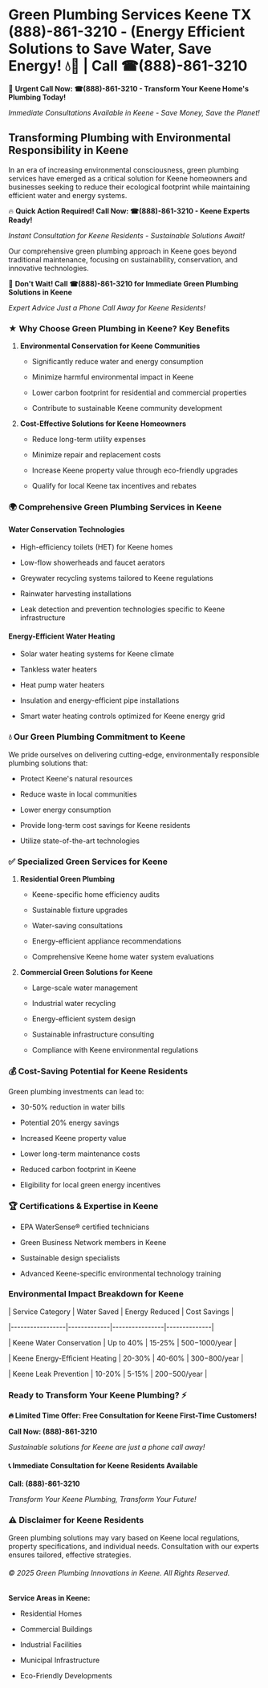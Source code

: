 # Green Plumbing Services Keene TX (888)-861-3210 - (Energy Efficient Solutions to Save Water, Save Energy! 💧🌿 | Call ☎(888)-861-3210

🚨 **Urgent Call Now: ☎(888)-861-3210 - Transform Your Keene Home's Plumbing Today!**
*Immediate Consultations Available in Keene - Save Money, Save the Planet!*

## Transforming Plumbing with Environmental Responsibility in Keene

In an era of increasing environmental consciousness, green plumbing services have emerged as a critical solution for Keene homeowners and businesses seeking to reduce their ecological footprint while maintaining efficient water and energy systems. 

🔥 **Quick Action Required! Call Now: ☎(888)-861-3210 - Keene Experts Ready!**
*Instant Consultation for Keene Residents - Sustainable Solutions Await!*

Our comprehensive green plumbing approach in Keene goes beyond traditional maintenance, focusing on sustainability, conservation, and innovative technologies.

🚨 **Don't Wait! Call ☎(888)-861-3210 for Immediate Green Plumbing Solutions in Keene**
*Expert Advice Just a Phone Call Away for Keene Residents!*

### ★ Why Choose Green Plumbing in Keene? Key Benefits

1. **Environmental Conservation for Keene Communities** 
   - Significantly reduce water and energy consumption
   - Minimize harmful environmental impact in Keene
   - Lower carbon footprint for residential and commercial properties
   - Contribute to sustainable Keene community development

2. **Cost-Effective Solutions for Keene Homeowners** 
   - Reduce long-term utility expenses
   - Minimize repair and replacement costs
   - Increase Keene property value through eco-friendly upgrades
   - Qualify for local Keene tax incentives and rebates

### 🌍 Comprehensive Green Plumbing Services in Keene

#### Water Conservation Technologies
- High-efficiency toilets (HET) for Keene homes
- Low-flow showerheads and faucet aerators
- Greywater recycling systems tailored to Keene regulations
- Rainwater harvesting installations
- Leak detection and prevention technologies specific to Keene infrastructure

#### Energy-Efficient Water Heating
- Solar water heating systems for Keene climate
- Tankless water heaters
- Heat pump water heaters
- Insulation and energy-efficient pipe installations
- Smart water heating controls optimized for Keene energy grid

### 💧 Our Green Plumbing Commitment to Keene

We pride ourselves on delivering cutting-edge, environmentally responsible plumbing solutions that:
- Protect Keene's natural resources
- Reduce waste in local communities
- Lower energy consumption
- Provide long-term cost savings for Keene residents
- Utilize state-of-the-art technologies

### ✅ Specialized Green Services for Keene

1. **Residential Green Plumbing**
   - Keene-specific home efficiency audits
   - Sustainable fixture upgrades
   - Water-saving consultations
   - Energy-efficient appliance recommendations
   - Comprehensive Keene home water system evaluations

2. **Commercial Green Solutions for Keene**
   - Large-scale water management
   - Industrial water recycling
   - Energy-efficient system design
   - Sustainable infrastructure consulting
   - Compliance with Keene environmental regulations

### 💰 Cost-Saving Potential for Keene Residents

Green plumbing investments can lead to:
- 30-50% reduction in water bills
- Potential 20% energy savings
- Increased Keene property value
- Lower long-term maintenance costs
- Reduced carbon footprint in Keene
- Eligibility for local green energy incentives

### 🏆 Certifications & Expertise in Keene

- EPA WaterSense® certified technicians
- Green Business Network members in Keene
- Sustainable design specialists
- Advanced Keene-specific environmental technology training

### Environmental Impact Breakdown for Keene

| Service Category | Water Saved | Energy Reduced | Cost Savings |
|-----------------|-------------|----------------|--------------|
| Keene Water Conservation | Up to 40% | 15-25% | $500-$1000/year |
| Keene Energy-Efficient Heating | 20-30% | 40-60% | $300-$800/year |
| Keene Leak Prevention | 10-20% | 5-15% | $200-$500/year |

### Ready to Transform Your Keene Plumbing? ⚡

**🔥 Limited Time Offer: Free Consultation for Keene First-Time Customers!**

**Call Now: (888)-861-3210**
*Sustainable solutions for Keene are just a phone call away!*

#### 📞 Immediate Consultation for Keene Residents Available

**Call: (888)-861-3210**
*Transform Your Keene Plumbing, Transform Your Future!*

### ⚠️ Disclaimer for Keene Residents

Green plumbing solutions may vary based on Keene local regulations, property specifications, and individual needs. Consultation with our experts ensures tailored, effective strategies.

###### © 2025 Green Plumbing Innovations in Keene. All Rights Reserved.

**Service Areas in Keene:** 
- Residential Homes
- Commercial Buildings
- Industrial Facilities
- Municipal Infrastructure
- Eco-Friendly Developments